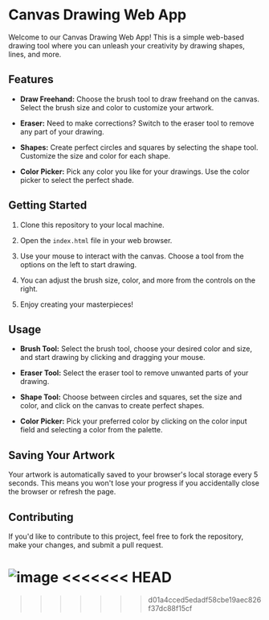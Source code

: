 # Canvas Drawing Web App

Welcome to our Canvas Drawing Web App! This is a simple web-based drawing tool where you can unleash your creativity by drawing shapes, lines, and more.

## Features

- **Draw Freehand:** Choose the brush tool to draw freehand on the canvas. Select the brush size and color to customize your artwork.

- **Eraser:** Need to make corrections? Switch to the eraser tool to remove any part of your drawing.

- **Shapes:** Create perfect circles and squares by selecting the shape tool. Customize the size and color for each shape.

- **Color Picker:** Pick any color you like for your drawings. Use the color picker to select the perfect shade.

## Getting Started

1. Clone this repository to your local machine.

2. Open the `index.html` file in your web browser.

3. Use your mouse to interact with the canvas. Choose a tool from the options on the left to start drawing.

4. You can adjust the brush size, color, and more from the controls on the right.

5. Enjoy creating your masterpieces!

## Usage

- **Brush Tool:** Select the brush tool, choose your desired color and size, and start drawing by clicking and dragging your mouse.

- **Eraser Tool:** Select the eraser tool to remove unwanted parts of your drawing.

- **Shape Tool:** Choose between circles and squares, set the size and color, and click on the canvas to create perfect shapes.

- **Color Picker:** Pick your preferred color by clicking on the color input field and selecting a color from the palette.

## Saving Your Artwork

Your artwork is automatically saved to your browser's local storage every 5 seconds. This means you won't lose your progress if you accidentally close the browser or refresh the page.

## Contributing

If you'd like to contribute to this project, feel free to fork the repository, make your changes, and submit a pull request.



![image](https://github.com/Rahulx01/PaintApplication/assets/101088902/c8b8605b-c1e7-473c-a82f-6b8f154fdd9f)
<<<<<<< HEAD
=======

>>>>>>> d01a4cced5edadf58cbe19aec826f37dc88f15cf
